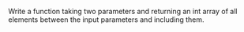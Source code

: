 Write a function taking two parameters and returning an int array of all elements between the input parameters and including them.